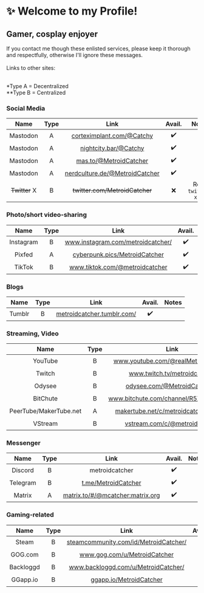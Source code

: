 # ✨ Welcome to my Profile!

## Gamer, cosplay enjoyer
If you contact me though these enlisted services, please keep it thorough and respectfully, otherwise I'll ignore these messages.<br><br>
Links to other sites:<br><br>

*Type A = Decentralized<br>
**Type B = Centralized

### Social Media
| Name | Type | Link | Avail. | Notes |
| :-: | :-: | :-: | :-: | :-: |
| Mastodon | A | <a href="https://corteximplant.com/@Catchy" rel="me" target="_blank">corteximplant.com/@Catchy<a> | ✔️ |
| Mastodon | A | <a href="https://nightcity.bar/@Catchy" rel="me" target="_blank">nightcity.bar/@Catchy<a> | ✔️ |
| Mastodon | A | <a href="https://mas.to/@MetroidCatcher" rel="me" target="_blank">mas.to/@MetroidCatcher<a> | ✔️ |
| Mastodon | A | <a href="https://nerdculture.de/@MetroidCatcher" rel="me" target="_blank">nerdculture.de/@MetroidCatcher<a> | ✔️ |
| ~~Twitter~~ X | B | ~~twitter.com/MetroidCatcher~~ | ❌ | Read `twitter-x.md` |

### Photo/short video-sharing
| Name | Type | Link | Avail. | Notes |
| :-: | :-: | :-: | :-: | :-: |
| Instagram | B | <a href="https://www.instagram.com/metroidcatcher/" rel="nofollow" target="_blank">www.instagram.com/metroidcatcher/<a> | ✔️ |
| Pixfed | A | <a href="https://cyberpunk.pics/MetroidCatcher" rel="nofollow" target="_blank">cyberpunk.pics/MetroidCatcher<a> | ✔️ |
| TikTok | B | <a href="https://www.tiktok.com/@metroidcatcher" rel="nofollow" target="_blank">www.tiktok.com/@metroidcatcher<a> | ✔️ |


### Blogs
| Name | Type | Link | Avail. | Notes |
| :-: | :-: | :-: | :-: | :-: |
| Tumblr | B | <a href="https://metroidcatcher.tumblr.com/" rel="nofollow" target="_blank">metroidcatcher.tumblr.com/<a> | ✔️ |

### Streaming, Video
| Name | Type | Link | Avail. | Notes |
| :-: | :-: | :-: | :-: | :-: |
| YouTube | B | <a href="https://www.youtube.com/@realMetroidCatcher" rel="nofollow" target="_blank">www.youtube.com/@realMetroidCatcher<a> | ✔️ |
| Twitch | B | <a href="https://www.twitch.tv/metroidcatcher" rel="nofollow" target="_blank">www.twitch.tv/metroidcatcher<a> | ✔️ |
| Odysee | B | <a href="https://odysee.com/@MetroidCatcher:a" rel="nofollow" target="_blank">odysee.com/@MetroidCatcher:a<a> | ✔️ |
| BitChute | B | <a href="https://www.bitchute.com/channel/R5ZkOPi8S0yQ/" rel="nofollow" target="_blank">www.bitchute.com/channel/R5ZkOPi8S0yQ/<a> | ✔️ |
| PeerTube/MakerTube.net | A | <a href="https://makertube.net/c/metroidcatcher/videos" rel="nofollow" target="_blank">makertube.net/c/metroidcatcher/videos<a> | ✔️ |
| VStream | B | <a href="https://vstream.com/c/@metroidcatcher" rel="nofollow" target="_blank">vstream.com/c/@metroidcatcher<a> | ✔️ |

### Messenger
| Name | Type | Link | Avail. | Notes |
| :-: | :-: | :-: | :-: | :-: |
| Discord | B | metroidcatcher | ✔️ |
| Telegram | B | <a href="https://t.me/MetroidCatcher" rel="nofollow" target="_blank">t.me/MetroidCatcher<a> | ✔️ |
| Matrix | A | <a href="https://matrix.to/#/@mcatcher:matrix.org" rel="nofollow" target="_blank">matrix.to/#/@mcatcher:matrix.org<a> | ✔️ |

### Gaming-related
| Name | Type | Link | Avail. | Notes |
| :-: | :-: | :-: | :-: | :-: |
| Steam | B | <a href="https://steamcommunity.com/id/MetroidCatcher/" rel="nofollow" target="_blank">steamcommunity.com/id/MetroidCatcher/<a> | ✔️ |
| GOG.com | B | <a href="https://www.gog.com/u/MetroidCatcher" rel="nofollow" target="_blank">www.gog.com/u/MetroidCatcher<a> | ✔️ |
| Backloggd | B | <a href="https://www.backloggd.com/u/MetroidCatcher/" rel="nofollow" target="_blank">www.backloggd.com/u/MetroidCatcher/<a> | ✔️ |
| GGapp.io | B | <a href="https://ggapp.io/MetroidCatcher" rel="nofollow" target="_blank">ggapp.io/MetroidCatcher<a> | ✔️ |
